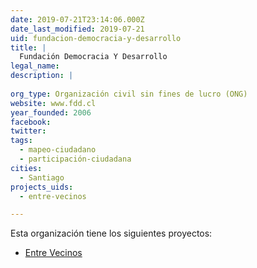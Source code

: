 ```yaml
---
date: 2019-07-21T23:14:06.000Z
date_last_modified: 2019-07-21
uid: fundacion-democracia-y-desarrollo
title: |
  Fundación Democracia Y Desarrollo
legal_name: 
description: |
  
org_type: Organización civil sin fines de lucro (ONG)
website: www.fdd.cl
year_founded: 2006
facebook: 
twitter: 
tags:
  - mapeo-ciudadano
  - participación-ciudadana
cities: 
  - Santiago
projects_uids:
  - entre-vecinos

---
```


Esta organización tiene los siguientes proyectos:

- [Entre Vecinos](/proyectos/entre-vecinos)
